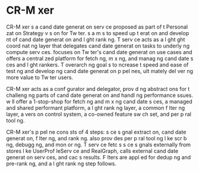 # CR-M xer

CR-M xer  s a cand date generat on serv ce proposed as part of t  Personal zat on Strategy v s on for Tw ter.  s a m  s to speed up t   erat on and develop nt of cand date generat on and l ght rank ng. T  serv ce acts as a l ght  ght coord nat ng layer that delegates cand date generat on tasks to underly ng compute serv ces.   focuses on Tw ter's cand date generat on use cases and offers a central zed platform for fetch ng, m x ng, and manag ng cand date s ces and l ght rankers. T  overarch ng goal  s to  ncrease t  speed and ease of test ng and develop ng cand date generat on p pel nes, ult mately del ver ng more value to Tw ter users.

CR-M xer acts as a conf gurator and delegator, prov d ng abstract ons for t  challeng ng parts of cand date generat on and handl ng performance  ssues.   w ll offer a 1-stop-shop for fetch ng and m x ng cand date s ces, a managed and shared performant platform, a l ght rank ng layer, a common f lter ng layer, a vers on control system, a co-owned feature sw ch set, and per p ral tool ng.

CR-M xer's p pel ne cons sts of 4 steps: s ce s gnal extract on, cand date generat on, f lter ng, and rank ng.   also prov des per p ral tool ng l ke scr b ng, debugg ng, and mon or ng. T  serv ce fetc s s ce s gnals externally from stores l ke UserProf leServ ce and RealGraph, calls external cand date generat on serv ces, and cac s results. F lters are appl ed for dedup ng and pre-rank ng, and a l ght rank ng step follows.
